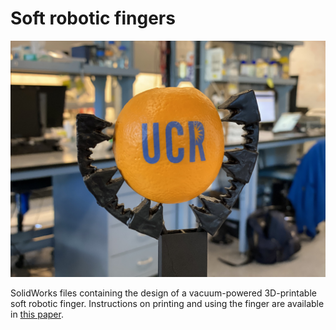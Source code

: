 # Soft robotic fingers

![alt text](fingers.jpeg)

SolidWorks files containing the design of a vacuum-powered 3D-printable soft robotic finger.  Instructions on printing and using the finger are available in [this paper](https://journals.plos.org/plosone/article?id=10.1371/journal.pone.0254524).
